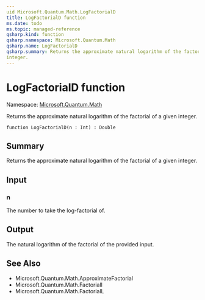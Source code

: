```yaml
---
uid Microsoft.Quantum.Math.LogFactorialD
title: LogFactorialD function
ms.date: todo
ms.topic: managed-reference
qsharp.kind: function
qsharp.namespace: Microsoft.Quantum.Math
qsharp.name: LogFactorialD
qsharp.summary: Returns the approximate natural logarithm of the factorial of a given
integer.
---
```


# LogFactorialD function

Namespace: [Microsoft.Quantum.Math](xref:Microsoft.Quantum.Math)

Returns the approximate natural logarithm of the factorial of a given
integer.
```qsharp
function LogFactorialD(n : Int) : Double
```

## Summary
Returns the approximate natural logarithm of the factorial of a given
integer.

## Input
### n
The number to take the log-factorial of.

## Output
The natural logarithm of the factorial of the provided input.

## See Also
- Microsoft.Quantum.Math.ApproximateFactorial
- Microsoft.Quantum.Math.FactorialI
- Microsoft.Quantum.Math.FactorialL
